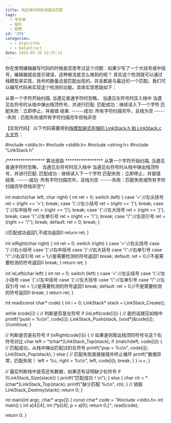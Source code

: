 ```yaml
---
title: 栈应用代码检测就近匹配
tags:
  - 字符串
  - 指针
  - 链表
id: '355'
categories:
  - - Algorithm
  - - DataStruct
date: 2015-05-29 22:55:22
---
```


你在使用编辑器写代码的时候是否思考过这个问题：如果少写了一个大括号或中括号，编辑器就会提示错误，这种做法是怎么做到的呢？ 其实这个检测就可以通过栈模型来实现，括号的数量总是匹配出现的，并且都是与最近的一个匹配。我们可以编写代码来实现这个检测的功能。具体实现思路如下：

从第一个字符开始扫描, 当遇见普通字符时忽略，
当遇见左符号时压入栈中
当遇见右符号时从栈中弹出栈顶符号，并进行匹配.
匹配成功：继续读入下一个字符
匹配失败：立即停止，并报错
结束.
------成功: 所有字符扫描完毕，且栈为空
------失败：匹配失败或所有字符扫描完毕但栈非空

【实现代码】 以下代码需要用到[栈模型链式存储的 LinkStack.h 和 LinkStack.c 头文件](http://www.mycode.net.cn/datastruct/334.html)：

#include <stdio.h>
#include <stdlib.h>
#include <string.h>
#include "LinkStack.h"

/\*\*\*\*\*\*\*\*\*\*\*\*\*\*\*\*\* 算法思路 \*\*\*\*\*\*\*\*\*\*\*\*\*\*\*\*\*
从第一个字符开始扫描, 当遇见普通字符时忽略，
当遇见左符号时压入栈中
当遇见右符号时从栈中弹出栈顶符号，并进行匹配.
匹配成功：继续读入下一个字符
匹配失败：立即停止，并报错
结束.
------成功: 所有字符扫描完毕，且栈为空
------失败：匹配失败或所有字符扫描完毕但栈非空\*/

int match(char left, char right)
{
int ret = 0;
switch (left)
{
case '<'://左尖括号
ret = (right == '>');
break;
case '('://左小括号
ret = (right == ')');
break;
case '\['://左中括号
ret = (right == '\]');
break;
case '{'://左大括号
ret = (right == '}');
break;
case '\\''://左单引号
ret = (right == '\\'');
break;
case '\\"'://左双引号
ret = (right == '\\"');
break;
default:
ret = 0;
break;
}

//匹配成功返回1,不成功返回0
return ret;
}

int isRight(char right)
{
int ret = 0;
switch (right)
{
case '>'://右尖括号
case ')'://右小括号
case '\]'://右中括号
case '}'://右大括号
case '\\''://右单引号
case '\\"'://右双引号
ret = 1;//是需要检测的符号返回1
break;
default:
ret = 0;//不是需要检测的符号返回0
break;
}
return ret;
}

int isLeft(char left)
{
int ret = 0;
switch (left)
{
case '<'://左尖括号
case '('://左小括号
case '\['://左中括号
case '{'://左大括号
case '\\''://左单引号
case '\\"'://左双引号
ret = 1;//是需要检测的符号返回1
break;
default:
ret = 0;//不是需要检测的符号返回0
break;
}
return ret;
}

int read(const char\* code)
{
int i = 0;
LinkStack\* stack = LinkStack\_Create();

while (code\[i\])
{
// 判断是否是左符号
if (isLeft(code\[i\]))
{
// 是的话就压如栈中
printf("push = %c\\n", code\[i\]);
LinkStack\_Push(stack, (void\*)&code\[i\]);
//continue;
}

// 判断是否是右符号
if (isRight(code\[i\]))
{
// 如果是则取出栈顶的符号与这个右符号对比
char left = \*(char\*)LinkStack\_Top(stack);
if (match(left, code\[i\]))
{
// 匹配成功，从栈中弹出匹配过的左符号
printf("pop  = %c\\n", code\[i\]);
LinkStack\_Pop(stack);
}
else
{
// 匹配失败直接报错并终止循环
printf("数据异常，匹配失败！ left = %c, right = %c\\n", left, code\[i\]);
break;
}
}
i++;
}

// 最后判断栈中是否还有数据，如果还有证明缺少右符号
if (!LinkStack\_Size(stack))
{
printf("匹配成功！\\n");
}
else
{
char ch = \*(char\*)LinkStack\_Top(stack);
printf("缺少匹配 %c\\n", ch);
}
// 销毁
LinkStack\_Destroy(stack);
return 0;
}



int main(int argc, char\* argv\[\])
{
const char\* code = "#include <stdio.h> int main() { int a\[4\]\[4\]; int (\*p)\[4\]; p = a\[0\]; return 0;}";
read(code);

return 0;
}